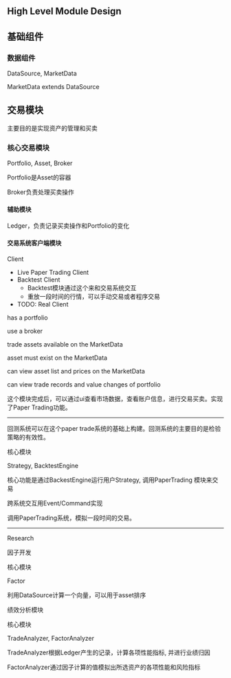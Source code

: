 ## High Level Module Design

## 基础组件

### 数据组件

DataSource, MarketData

MarketData extends DataSource

## 交易模块

主要目的是实现资产的管理和买卖

### 核心交易模块

Portfolio, Asset, Broker

Portfolio是Asset的容器

Broker负责处理买卖操作

#### 辅助模块

Ledger，负责记录买卖操作和Portfolio的变化

#### 交易系统客户端模块

Client

- Live Paper Trading Client
- Backtest Client
  - Backtest模块通过这个来和交易系统交互
  - 重放一段时间的行情，可以手动交易或者程序交易
- TODO: Real Client

has a portfolio

use a broker

trade assets available on the MarketData

asset must exist on the MarketData

can view asset list and prices on the MarketData

can view trade records and value changes of portfolio

这个模块完成后，可以通过ui查看市场数据，查看账户信息，进行交易买卖。实现了Paper Trading功能。

---

回测系统可以在这个paper trade系统的基础上构建。回测系统的主要目的是检验策略的有效性。

核心模块

Strategy, BacktestEngine

核心功能是通过BackestEngine运行用户Strategy, 调用PaperTrading 模块来交易

跨系统交互用Event/Command实现

调用PaperTrading系统，模拟一段时间的交易。

---

Research

因子开发

核心模块

Factor

利用DataSource计算一个向量，可以用于asset排序

绩效分析模块

核心模块

TradeAnalyzer, FactorAnalyzer

TradeAnalyzer根据Ledger产生的记录，计算各项性能指标, 并进行业绩归因

FactorAnalyzer通过因子计算的值模拟出所选资产的各项性能和风险指标

